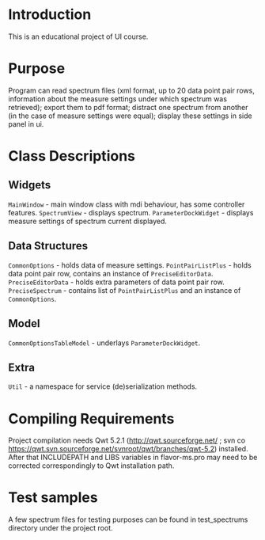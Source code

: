 # Introduction #

This is an educational project of UI course.

# Purpose #

Program can read spectrum files (xml format, up to 20 data point pair rows, information about the measure settings under which spectrum was retrieved); export them to pdf format; distract one spectrum from another (in the case of measure settings were equal); display these settings in side panel in ui.

# Class Descriptions #

## Widgets ##

`MainWindow` - main window class with mdi behaviour, has some controller features.
`SpectrumView` - displays spectrum.
`ParameterDockWidget` - displays measure settings of spectrum current displayed.

## Data Structures ##

`CommonOptions` - holds data of measure settings.
`PointPairListPlus` - holds data point pair row, contains an instance of `PreciseEditorData`.
`PreciseEditorData` - holds extra parameters of data point pair row.
`PreciseSpectrum` - contains list of `PointPairListPlus` and an instance of `CommonOptions`.

## Model ##

`CommonOptionsTableModel` - underlays `ParameterDockWidget`.

## Extra ##

`Util` - a namespace for service (de)serialization methods.

# Compiling Requirements #

Project compilation needs Qwt 5.2.1 (http://qwt.sourceforge.net/ ; svn co https://qwt.svn.sourceforge.net/svnroot/qwt/branches/qwt-5.2) installed. After that INCLUDEPATH and LIBS variables in flavor-ms.pro may need to be corrected correspondingly to Qwt installation path.

# Test samples #

A few spectrum files for testing purposes can be found in test\_spectrums directory under the project root.